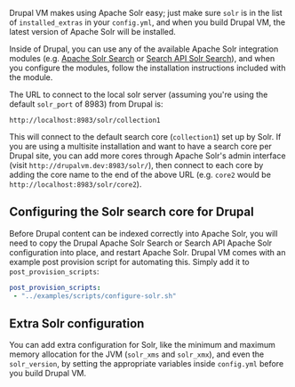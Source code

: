 Drupal VM makes using Apache Solr easy; just make sure `solr` is in the list of `installed_extras` in your `config.yml`, and when you build Drupal VM, the latest version of Apache Solr will be installed.

Inside of Drupal, you can use any of the available Apache Solr integration modules (e.g. [Apache Solr Search](https://www.drupal.org/project/apachesolr) or [Search API Solr Search](https://www.drupal.org/project/search_api_solr)), and when you configure the modules, follow the installation instructions included with the module.

The URL to connect to the local solr server (assuming you're using the default `solr_port` of 8983) from Drupal is:

    http://localhost:8983/solr/collection1

This will connect to the default search core (`collection1`) set up by Solr. If you are using a multisite installation and want to have a search core per Drupal site, you can add more cores through Apache Solr's admin interface (visit `http://drupalvm.dev:8983/solr/`), then connect to each core by adding the core name to the end of the above URL (e.g. `core2` would be `http://localhost:8983/solr/core2`).

## Configuring the Solr search core for Drupal

Before Drupal content can be indexed correctly into Apache Solr, you will need to copy the Drupal Apache Solr Search or Search API Apache Solr configuration into place, and restart Apache Solr. Drupal VM comes with an example post provision script for automating this. Simply add it to `post_provision_scripts`:

```yaml
post_provision_scripts:
 - "../examples/scripts/configure-solr.sh"
```

## Extra Solr configuration

You can add extra configuration for Solr, like the minimum and maximum memory allocation for the JVM (`solr_xms` and `solr_xmx`), and even the `solr_version`, by setting the appropriate variables inside `config.yml` before you build Drupal VM.
